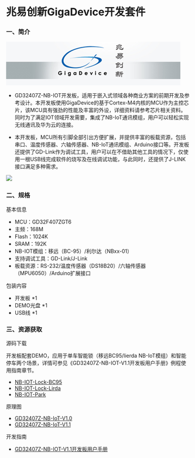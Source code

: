 # 兆易创新GigaDevice开发套件

### 一、简介

![](./about_us/GigaDevice_1.png)

- GD32407Z-NB-IOT开发板，适用于嵌入式领域各种商业方案的前期开发及参考设计。本开发板使用GigaDevice的基于Cortex-M4内核的MCU作为主控芯片，该MCU具有强劲的性能及丰富的外设，详细资料请参考芯片相关资料。同时为了满足IOT领域开发需要，集成了NB-IoT通讯模组，用户可以轻松实现无线通讯及华为云的连接。

- 本开发板，MCU所有引脚全部引出方便扩展，并提供丰富的板载资源，包括串口、温度传感器、六轴传感器、NB-IoT通讯模组、Arduino接口等。开发板还提供了GD-Link作为调试工具，用户可以在不借助其他工具的情况下，仅使用一根USB线完成软件的烧写及在线调试功能，与此同时，还提供了J-LINK接口满足多种需求。

![](./about_us/GigaDevice_2.png)

### 二、规格

基本信息

- MCU：GD32F407ZGT6
- 主频：168M
- Flash：1024K
- SRAM：192K
- NB-IOT模组：移远（BC-95）/利尔达（NBxx-01）
- 支持调试工具：GD-Link/J-Link
- 板载资源：RS-232/温度传感器（DS18B20）/六轴传感器（MPU6050）/Arduino扩展接口

包装内容

- 开发板 *1
- DEMO光盘 *1
- USB线 *1

### 三、资源获取

源码下载

开发板配套DEMO，应用于单车智能锁（移远BC95/lierda NB-IoT模组）和智能停车两个场景，详情可参见《GD32407Z-NB-IOT-V1.1开发板用户手册》例程使用指南章节。

- [NB-IOT-Lock-BC95](./kit_docs/NB-IOT-Lock-BC95.rar)
- [NB-IOT-Lock-Lirda](./kit_docs/NB-IOT-Lock-Lirda.rar)
- [NB-IOT-Park](./kit_docs/NB-IOT-Park.rar)

原理图

- [GD32407Z-NB-IoT-V1.0](./kit_docs/GD32407Z-NB-IoT-V1.0.pdf)
- [GD32407Z-NB-IoT-V1.1](./kit_docs/GD32407Z-NB-IoT-V1.1.pdf)


开发指南

- [GD32407Z-NB-IOT-V1.1开发板用户手册](./kit_docs/GD32407Z-NB-IOT-V1.1开发板用户手册.pdf)





